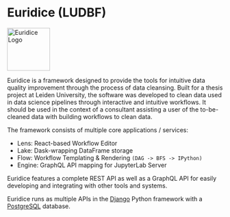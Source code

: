 
# Euridice (LUDBF)

<img src="https://user-images.githubusercontent.com/6454510/178805543-800c880f-9bb9-4c14-a2e2-8db8f9f13887.png" width="100" alt="Euridice Logo" />

Euridice is a framework designed to provide the tools for intuitive data
quality improvement through the process of data cleansing. Built for a
thesis project at Leiden University, the software was developed to clean
data used in data science pipelines through interactive and intuitive
workflows. It should be used in the context of a consultant assisting a
user of the to-be-cleaned data with building workflows to clean data.

The framework consists of multiple core applications / services:

* Lens: React-based Workflow Editor
* Lake: Dask-wrapping DataFrame storage
* Flow: Workflow Templating & Rendering `(DAG -> BFS -> IPython)`
* Engine: GraphQL API mapping for JupyterLab Server

Euridice features a complete REST API as well as a GraphQL API 
for easily developing and integrating with other tools and systems.

Euridice runs as multiple APIs in the [Django](https://www.djangoproject.com/)
Python framework with a [PostgreSQL](https://www.postgresql.org/) database.
